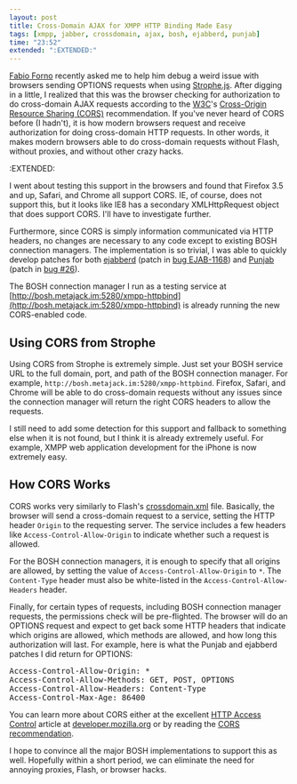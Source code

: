 ```yaml
---
layout: post
title: Cross-Domain AJAX for XMPP HTTP Binding Made Easy
tags: [xmpp, jabber, crossdomain, ajax, bosh, ejabberd, punjab]
time: "23:52"
extended: ":EXTENDED:"
---
```


[Fabio Forno](http://blog.bluendo.com/ff) recently asked me to help
him debug a weird issue with browsers sending OPTIONS requests when
using [Strophe.js](http://code.stanziq.com/strophe). After digging in
a little, I realized that this was the browser checking for
authorization to do cross-domain AJAX requests according to the
[W3C](http://www.w3.org)'s [Cross-Origin Resource
Sharing (CORS)](http://www.w3.org/TR/cors/) recommendation. If you've
never heard of CORS before (I hadn't), it is how modern browsers
request and receive authorization for doing cross-domain HTTP
requests. In other words, it makes modern browsers able to do
cross-domain requests without Flash, without proxies, and without
other crazy hacks.

:EXTENDED:

I went about testing this support in the browsers and found that
Firefox 3.5 and up, Safari, and Chrome all support CORS. IE, of
course, does not support this, but it looks like IE8 has a secondary
XMLHttpRequest object that does support CORS. I'll have to investigate further.

Furthermore, since CORS is simply information communicated via HTTP
headers, no changes are necessary to any code except to existing BOSH
connection managers. The implementation is so trivial, I was able to
quickly develop patches for both [ejabberd](http://www.ejabberd.im)
(patch in [bug EJAB-1168](https://support.process-one.net/browse/EJAB-1168))
and [Punjab](http://code.stanziq.com/punjab) (patch in [bug
\#26](http://code.stanziq.com/punjab/ticket/26)).

The BOSH connection manager I run as a testing service at
[http://bosh.metajack.im:5280/xmpp-httpbind](http://bosh.metajack.im:5280/xmpp-httpbind)
is already running the new CORS-enabled code.

## Using CORS from Strophe

Using CORS from Strophe is extremely simple. Just set your BOSH
service URL to the full domain, port, and path of the BOSH connection
manager. For example,
`http://bosh.metajack.im:5280/xmpp-httpbind`. Firefox, Safari, and
Chrome will be able to do cross-domain requests without any issues
since the connection manager will return the right CORS headers to
allow the requests.

I still need to add some detection for this support and fallback to
something else when it is not found, but I think it is already
extremely useful. For example, XMPP web application development for the
iPhone is now extremely easy.

## How CORS Works

CORS works very similarly to Flash's
[crossdomain.xml](http://www.adobe.com/devnet/articles/crossdomain_policy_file_spec.html)
file. Basically, the browser will send a cross-domain request to a
service, setting the HTTP header `Origin` to the requesting
server. The service includes a few headers like
`Access-Control-Allow-Origin` to indicate whether such a request is
allowed.

For the BOSH connection managers, it is enough to specify that all
origins are allowed, by setting the value of
`Access-Control-Allow-Origin` to `*`. The `Content-Type` header must
also be white-listed in the `Access-Control-Allow-Headers` header.

Finally, for certain types of requests, including BOSH connection
manager requests, the permissions check will be pre-flighted. The
browser will do an OPTIONS request and expect to get back some HTTP
headers that indicate which origins are allowed, which methods are
allowed, and how long this authorization will last. For example, here
is what the Punjab and ejabberd patches I did return for OPTIONS:

<pre>
Access-Control-Allow-Origin: *
Access-Control-Allow-Methods: GET, POST, OPTIONS
Access-Control-Allow-Headers: Content-Type
Access-Control-Max-Age: 86400
</pre>

You can learn more about CORS either at the excellent [HTTP Access
Control](https://developer.mozilla.org/en/HTTP_access_control) article
at [developer.mozilla.org](http://developer.mozilla.org) or by reading
the [CORS recommendation](http://www.w3.org/TR/cors/).

I hope to convince all the major BOSH implementations to support this
as well. Hopefully within a short period, we can eliminate the need
for annoying proxies, Flash, or browser hacks.

